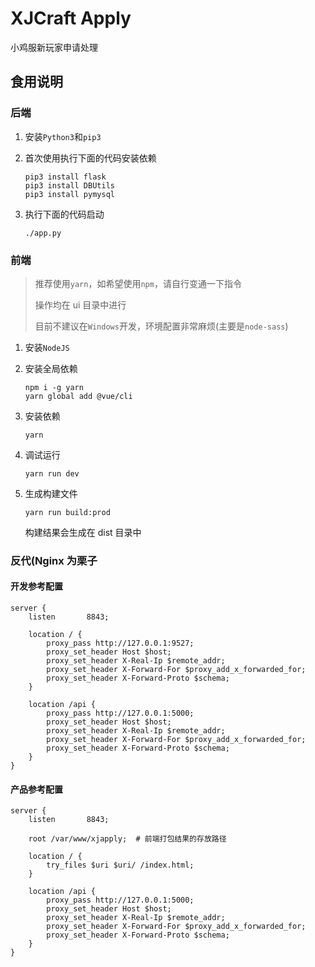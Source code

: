 # XJCraft Apply
小鸡服新玩家申请处理

## 食用说明
### 后端
1. 安装`Python3`和`pip3`
2. 首次使用执行下面的代码安装依赖

    ```shell script
    pip3 install flask
    pip3 install DBUtils
    pip3 install pymysql
    ```
3. 执行下面的代码启动
    ```shell script
    ./app.py
    ```

### 前端
> 推荐使用`yarn`，如希望使用`npm`，请自行变通一下指令
>
> 操作均在 ui 目录中进行
>
> 目前不建议在`Windows`开发，环境配置非常麻烦(主要是`node-sass`)

1. 安装`NodeJS`
2. 安装全局依赖

    ```shell script
    npm i -g yarn
    yarn global add @vue/cli
    ```
3. 安装依赖

    ```shell script
    yarn
    ```
4. 调试运行

    ```shell script
    yarn run dev
    ```
4. 生成构建文件

    ```shell script
    yarn run build:prod
    ```
   
   构建结果会生成在 dist 目录中

### 反代(Nginx 为栗子
#### 开发参考配置
```
server {
    listen       8843;

    location / {
        proxy_pass http://127.0.0.1:9527;
        proxy_set_header Host $host;
        proxy_set_header X-Real-Ip $remote_addr;
        proxy_set_header X-Forward-For $proxy_add_x_forwarded_for;
        proxy_set_header X-Forward-Proto $schema;
    }

    location /api {
        proxy_pass http://127.0.0.1:5000;
        proxy_set_header Host $host;
        proxy_set_header X-Real-Ip $remote_addr;
        proxy_set_header X-Forward-For $proxy_add_x_forwarded_for;
        proxy_set_header X-Forward-Proto $schema;
    }
}
```

#### 产品参考配置
```
server {
    listen       8843;

    root /var/www/xjapply;  # 前端打包结果的存放路径

    location / {
        try_files $uri $uri/ /index.html;
    }

    location /api {
        proxy_pass http://127.0.0.1:5000;
        proxy_set_header Host $host;
        proxy_set_header X-Real-Ip $remote_addr;
        proxy_set_header X-Forward-For $proxy_add_x_forwarded_for;
        proxy_set_header X-Forward-Proto $schema;
    }
}
```
